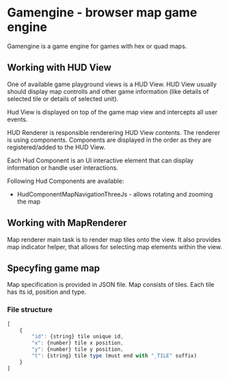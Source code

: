 
# Gamengine - browser map game engine

Gamengine is a game engine for games with hex or quad maps.

## Working with HUD View
One of available game playground views is a HUD View. HUD View usually should display map controlls 
and other game information (like details of selected tile or details of selected unit).

Hud View is displayed on top of the game map view and intercepts all user events.

HUD Renderer is responsible renderering HUD View contents. The renderer is using components. Components are displayed in the order as they are registered/added to the HUD View. 

Each Hud Component is an UI interactive element that can display information or handle user interactions.

Following Hud Components are available:
* HudComponentMapNavigationThreeJs - allows rotating and zooming the map

## Working with MapRenderer
Map renderer main task is to render map tiles onto the view. It also provides map indicator helper, that 
allows for selecting map elements within the view.

## Specyfing game map
Map specification is provided in JSON file. Map consists of tiles. Each tile has its id, position and type.

### File structure
```javascript
[
    {
        "id": {string} tile unique id,
        "x": {number} tile x position,
        "y": {number} tile y position,
        "t": {string} tile type (must end with "_TILE" suffix)
    }
]
```